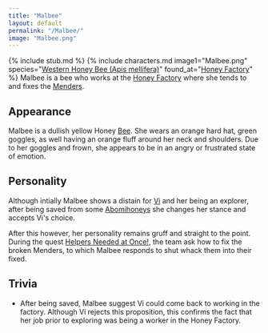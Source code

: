 ```yaml
---
title: "Malbee"
layout: default
permalink: "/Malbee/"
image: "Malbee.png"
---
```

{% include stub.md %}
{% include characters.md image1="Malbee.png" species="[Western Honey Bee (Apis mellifera)](/Bee)" found_at="[Honey Factory](/Honey_Factory)" %}
Malbee is a bee who works at the [Honey Factory](/Honey_Factory) where she tends to and fixes the [Menders](/Mender).  

## Appearance
Malbee is a dullish yellow Honey [Bee](/Bee). She wears an orange hard hat, green goggles, as well having an orange fluff around her neck and shoulders. Due to her goggles and frown, she appears to be in an angry or frustrated state of emotion. 
## Personality
Although intially Malbee shows a distain for [Vi](/Vi) and her being an explorer, after being saved from some [Abomihoneys](/Abomihoney) she changes her stance and accepts Vi's choice. 

After this however, her personality remains gruff and straight to the point. During the quest [Helpers Needed at Once!](/Helpers_Needed_at_Once!), the team ask how to fix the broken Menders, to which Malbee responds to shut whack them into their fixed. 
## Trivia

* After being saved, Malbee suggest Vi could come back to working in the factory. Although Vi rejects this proposition, this confirms the fact that her job prior to exploring was being a worker in the Honey Factory.